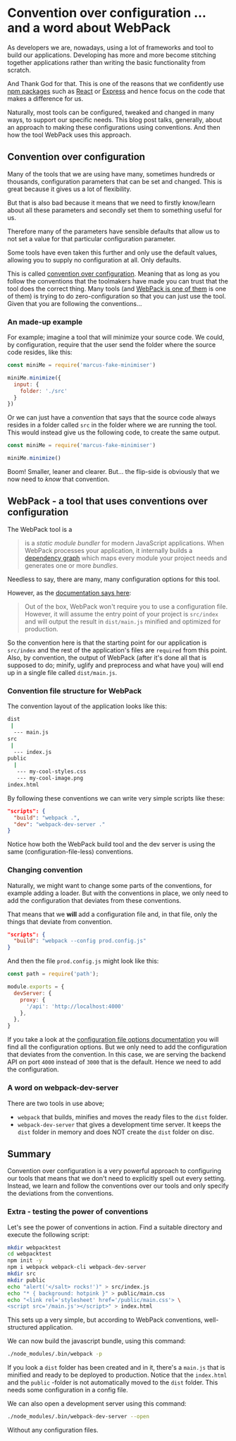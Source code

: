 # Convention over configuration … and a word about WebPack

As developers we are, nowadays, using a lot of frameworks and tool to build our applications. Developing has more and more become stitching together applications rather than writing the basic functionality from scratch.

And Thank God for that. This is one of the reasons that we confidently use [npm packages]([http://npmjs.com](http://npmjs.com/)) such as [React](https://www.npmjs.com/package/react) or [Express](https://www.npmjs.com/package/express) and hence focus on the code that makes a difference for us.

Naturally, most tools can be configured, tweaked and changed in many ways, to support our specific needs. This blog post talks, generally, about an approach to making these configurations using conventions. And then how the tool WebPack uses this approach.

## Convention over configuration

Many of the tools that we are using have many, sometimes hundreds or thousands, configuration parameters that can be set and changed. This is great because it gives us a lot of flexibility.

But that is also bad because it means that we need to firstly know/learn about all these parameters and secondly set them to something useful for us.

Therefore many of the parameters have sensible defaults that allow us to not set a value for that particular configuration parameter.

Some tools have even taken this further and only use the default values, allowing you to supply no configuration at all. Only defaults.

This is called [convention over configuration](https://en.wikipedia.org/wiki/Convention_over_configuration). Meaning that as long as you follow the conventions that the toolmakers have made you can trust that the tool does the correct thing. Many tools (and [WebPack is one of them](https://medium.com/@hpux/webpack-4-in-production-how-make-your-life-easier-4d03e2e5b081) is one of them) is trying to do zero-configuration so that you can just use the tool. Given that you are following the conventions...

### An made-up example

For example; imagine a tool that will minimize your source code. We could, by configuration, require that the user send the folder where the source code resides, like this:

```javascript
const miniMe = require('marcus-fake-minimiser')

miniMe.minimize({
  input: {
    folder: './src'
  }
})
```

Or we can just have a *convention* that says that the source code always resides in a folder called `src` in the folder where we are running the tool. This would instead give us the following code, to create the same output.

```javascript
const miniMe = require('marcus-fake-minimiser')

miniMe.minimize()
```

Boom! Smaller, leaner and clearer. But… the flip-side is obviously that we now need to *know* that convention.

## WebPack - a tool that uses conventions over configuration

The WebPack tool is a

> is a *static module bundler* for modern JavaScript applications. When WebPack processes your application, it internally builds a [dependency graph](https://webpack.js.org/concepts/dependency-graph/) which maps every module your project needs and generates one or more *bundles*.

Needless to say, there are many, many configuration options for this tool.

However, as the [documentation says here](https://webpack.js.org/configuration/):

> Out of the box, WebPack won't require you to use a configuration file. However, it will assume the entry point of your project is `src/index` and will output the result in `dist/main.js` minified and optimized for production.

So the convention here is that the starting point for our application is `src/index` and the rest of the application's files are `required`  from this point. Also, by convention, the output of WebPack (after it's done all that is supposed to do; minify, uglify and preprocess and what have you) will end up in a single file called `dist/main.js`.

### Convention file structure for WebPack

The convention layout of the application looks like this:

```bash
dist
 |
  --- main.js
src
 |
  --- index.js
public
  |
   --- my-cool-styles.css
   --- my-cool-image.png
index.html
```



By following these conventions we can write very simple scripts like these:

```json
"scripts": {
  "build": "webpack .",
  "dev": "webpack-dev-server ."
}
```

Notice how both the WebPack build tool and the dev server is using the same (configuration-file-less) conventions.


### Changing convention

Naturally, we might want to change some parts of the conventions, for example adding a loader. But with the conventions in place, we only need to add the configuration that deviates from these conventions.

That means that we **will** add a configuration file and, in that file, only the things that deviate from convention.

```json
"scripts": {
  "build": "webpack --config prod.config.js"
}
```

And then the file `prod.config.js` might look like this:

```javascript
const path = require('path');

module.exports = {
  devServer: {
    proxy: {
      '/api': 'http://localhost:4000'
    },
  },
}
```

If you take a look at the [configuration file options documentation](https://webpack.js.org/configuration/#options) you will find all the configuration options. But we only need to add the configuration that deviates from the convention. In this case, we are serving the backend API on port `4000` instead of `3000` that is the default. Hence we need to add the configuration.

### A word on webpack-dev-server

There are two tools in use above;

- `webpack` that builds, minifies and moves the ready files to the `dist` folder.
- `webpack-dev-server` that gives a development time server. It keeps the `dist` folder in memory and does NOT create the `dist` folder on disc.

## Summary

Convention over configuration is a very powerful approach to configuring our tools that means that we don't need to explicitly spell out every setting. Instead, we learn and follow the conventions over our tools and only specify the deviations from the conventions.

### Extra - testing the power of conventions

Let's see the power of conventions in action. Find a suitable directory and execute the following script:

```bash
mkdir webpacktest
cd webpacktest
npm init -y
npm i webpack webpack-cli webpack-dev-server
mkdir src
mkdir public
echo "alert('</salt> rocks!')" > src/index.js
echo "* { background: hotpink }" > public/main.css
echo "<link rel='stylesheet' href='/public/main.css'> \
<script src='/main.js'></script>" > index.html
```

This sets up a very simple, but according to WebPack conventions, well-structured application.

We can now build the javascript bundle, using this command:

```bash
./node_modules/.bin/webpack -p
```

If you look a `dist` folder has been created and in it, there's a `main.js` that is minified and ready to be deployed to production. Notice that the `index.html` and the `public` -folder is not automatically moved to the `dist` folder. This needs some configuration in a config file.

We can also open a development server using this command:

```bash
./node_modules/.bin/webpack-dev-server --open
```

Without any configuration files.